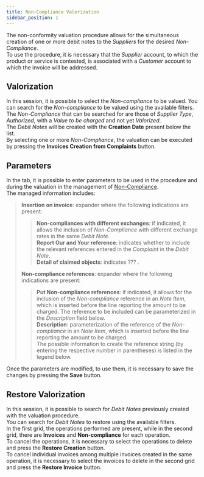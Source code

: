 ```yaml
---
title: Non-Compliance Valorization
sidebar_position: 1
---
```


The non-conformity valuation procedure allows for the simultaneous creation of one or more debit notes to the *Suppliers* for the desired *Non-Compliance*.   
To use the procedure, it is necessary that the *Supplier* account, to which the product or service is contested, is associated with a *Customer* account to which the invoice will be addressed.   

## Valorization
In this session, it is possible to select the *Non-compliance* to be valued. 
You can search for the *Non-compliance* to be valued using the available filters.   
The *Non-Compliance* that can be searched for are those of *Supplier Type*, *Authorized*, with a *Value to be charged* and not yet *Valorized*.   
The *Debit Notes* will be created with the **Creation Date** present below the list.   
By selecting one or more *Non-Compliance*, the valuation can be executed by pressing the **Invoices Creation from Complaints** button.   

## Parameters 
In the tab, it is possible to enter parameters to be used in the procedure and during the valuation in the management of [Non-Compliance](/docs/quality/claims-and-non-compliance/non-compliances/non-compliance).   
The managed information includes:   
> **Insertion on invoice**: expander where the following indications are present:   
>> **Non-compliances with different exchanges**: if indicated, it allows the inclusion of *Non-Compliance* with different exchange rates in the same *Debit Note*.   
>> **Report Our and Your reference**: indicates whether to include the relevant references entered in the *Complaint* in the *Debit Note*.   
>> **Detail of claimed objects**: indicates ??? .   
>   
> **Non-compliance references**: expander where the following indications are present:   
>> **Put Non-compliance references**: if indicated, it allows for the inclusion of the *Non-compliance* reference in an *Note Item*, which is inserted before the line reporting the amount to be charged. The reference to be included can be parameterized in the *Description* field below.   
>> **Description**: parameterization of the reference of the *Non-compliance* in an *Note Item*, which is inserted before the line reporting the amount to be charged.   
>> The possible information to create the reference string (by entering the respective number in parentheses) is listed in the legend below.   
>>
Once the parameters are modified, to use them, it is necessary to save the changes by pressing the **Save** button.

## Restore Valorization
In this session, it is possible to search for *Debit Notes* previously created with the valuation procedure.  
You can search for *Debit Notes* to restore using the available filters.  
In the first grid, the operations performed are present, while in the second grid, there are **Invoices** and **Non-compliance** for each operation.  
To cancel the operations, it is necessary to select the operations to delete and press the **Restore Creation** button.  
To cancel individual invoices among multiple invoices created in the same operation, it is necessary to select the invoices to delete in the second grid and press the **Restore Invoice** button.